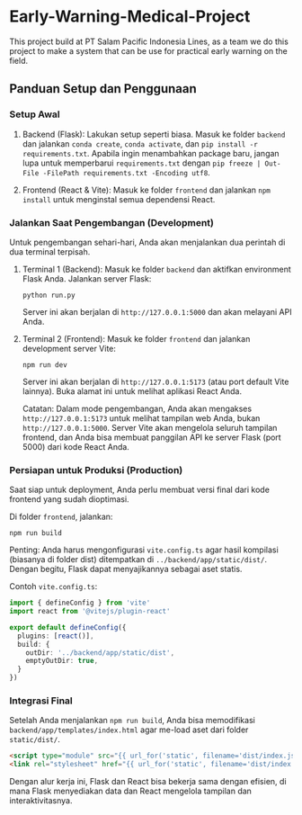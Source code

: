 # Early-Warning-Medical-Project
This project build at PT Salam Pacific Indonesia Lines, as a team we do this project to make a system that can be use for practical early warning on the field.

## Panduan Setup dan Penggunaan

### Setup Awal
1. Backend (Flask): Lakukan setup seperti biasa. Masuk ke folder `backend` dan jalankan `conda create`, `conda activate`, dan `pip install -r requirements.txt`. Apabila ingin menambahkan package baru, jangan lupa untuk memperbarui `requirements.txt` dengan `pip freeze | Out-File -FilePath requirements.txt -Encoding utf8`.

2. Frontend (React & Vite): Masuk ke folder `frontend` dan jalankan `npm install` untuk menginstal semua dependensi React.

### Jalankan Saat Pengembangan (Development)
Untuk pengembangan sehari-hari, Anda akan menjalankan dua perintah di dua terminal terpisah.

1. Terminal 1 (Backend): Masuk ke folder `backend` dan aktifkan environment Flask Anda. Jalankan server Flask:
    ```
    python run.py
    ```
    Server ini akan berjalan di `http://127.0.0.1:5000` dan akan melayani API Anda.

2. Terminal 2 (Frontend): Masuk ke folder `frontend` dan jalankan development server Vite:
    ```
    npm run dev
    ```
    Server ini akan berjalan di `http://127.0.0.1:5173` (atau port default Vite lainnya). Buka alamat ini untuk melihat aplikasi React Anda.

    Catatan: Dalam mode pengembangan, Anda akan mengakses `http://127.0.0.1:5173` untuk melihat tampilan web Anda, bukan `http://127.0.0.1:5000`. Server Vite akan mengelola seluruh tampilan frontend, dan Anda bisa membuat panggilan API ke server Flask (port 5000) dari kode React Anda.

### Persiapan untuk Produksi (Production)
Saat siap untuk deployment, Anda perlu membuat versi final dari kode frontend yang sudah dioptimasi.

Di folder `frontend`, jalankan:

```
npm run build
```
Penting: Anda harus mengonfigurasi `vite.config.ts` agar hasil kompilasi (biasanya di folder dist) ditempatkan di `../backend/app/static/dist/`. Dengan begitu, Flask dapat menyajikannya sebagai aset statis.

Contoh `vite.config.ts`:
```typescript
import { defineConfig } from 'vite'
import react from '@vitejs/plugin-react'

export default defineConfig({
  plugins: [react()],
  build: {
    outDir: '../backend/app/static/dist',
    emptyOutDir: true,
  }
})
```
### Integrasi Final
Setelah Anda menjalankan `npm run build`, Anda bisa memodifikasi `backend/app/templates/index.html` agar me-load aset dari folder `static/dist/`.

```html
<script type="module" src="{{ url_for('static', filename='dist/index.js') }}"></script>
<link rel="stylesheet" href="{{ url_for('static', filename='dist/index.css') }}">
```
Dengan alur kerja ini, Flask dan React bisa bekerja sama dengan efisien, di mana Flask menyediakan data dan React mengelola tampilan dan interaktivitasnya.
